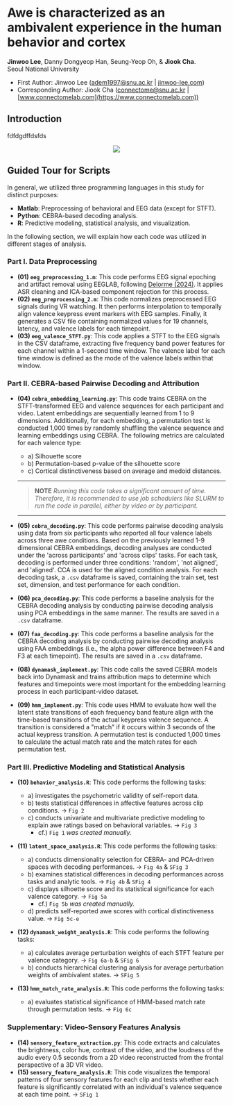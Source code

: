 # Awe is characterized as an ambivalent experience in the human behavior and cortex  
**Jinwoo Lee**, Danny Dongyeop Han, Seung-Yeop Oh, & **Jiook Cha**.   
Seoul National University   
- First Author: Jinwoo Lee (adem1997@snu.ac.kr | [jinwoo-lee.com](https://jinwoo-lee.com))   
- Corresponding Author: Jiook Cha (connectome@snu.ac.kr | [www.connectomelab.com](https://www.connectomelab.com))

## Introduction    
fdfdgdffdsfds   


<p align="center"><img src="![AweVR_video_abstract](https://github.com/user-attachments/assets/c122bc4e-7af7-497e-ab87-9682a529ebab)"></p>


## Guided Tour for Scripts   
In general, we utilized three programming languages in this study for distinct purposes:
- **Matlab**: Preprocessing of behavioral and EEG data (except for STFT). 
- **Python**: CEBRA-based decoding analysis.
- **R**: Predictive modeling, statistical analysis, and visualization.   
   
In the following section, we will explain how each code was utilized in different stages of analysis.   
### Part I. Data Preprocessing ###
- **(01) `eeg_preprocessing_1.m`**: This code performs EEG signal epoching and artifact removal using EEGLAB, following [Delorme (2024)](https://www.nature.com/articles/s41598-023-27528-0). It applies ASR cleaning and ICA-based component rejection for this process.
- **(02) `eeg_preprocessing_2.m`**: This code normalizes preprocessed EEG signals during VR watching. It then performs interpolation to temporally align valence keypress event markers with EEG samples. Finally, it generates a CSV file containing normalized values for 19 channels, latency, and valence labels for each timepoint.
- **(03) `eeg_valence_STFT.py`**: This code applies a STFT to the EEG signals in the CSV dataframe, extracting five frequency band power features for each channel within a 1-second time window. The valence label for each time window is defined as the mode of the valence labels within that window.

### Part II. CEBRA-based Pairwise Decoding and Attribution ###
- **(04) `cebra_embedding_learning.py`**: This code trains CEBRA on the STFT-transformed EEG and valence sequences for each participant and video. Latent embeddings are sequentially learned from 1 to 9 dimensions. Additionally, for each embedding, a permutation test is conducted 1,000 times by randomly shuffling the valence sequence and learning embeddings using CEBRA. The following metrics are calculated for each valence type:   

  - a) Silhouette score         
  - b) Permutation-based p-value of the silhouette score         
  - c) Cortical distinctiveness based on average and medoid distances.         
  ---
  > **NOTE** *Running this code takes a significant amount of time. Therefore, it is recommended to use job schedulers like SLURM to run the code in parallel, either by video or by participant.*
  ---   

- **(05) `cebra_decoding.py`**: This code performs pairwise decoding analysis using data from six participants who reported all four valence labels across three awe conditions. Based on the previously learned 1-9 dimensional CEBRA embeddings, decoding analyses are conducted under the 'across participants' and 'across clips' tasks. For each task, decoding is performed under three conditions: 'random', 'not aligned', and 'aligned'. CCA is used for the aligned condition analysis. For each decoding task, a `.csv` dataframe is saved, containing the train set, test set, dimension, and test performance for each condition.
- **(06) `pca_decoding.py`**: This code performs a baseline analysis for the CEBRA decoding analysis by conducting pairwise decoding analysis using PCA embeddings in the same manner. The results are saved in a `.csv` dataframe.   
- **(07) `faa_decoding.py`**: This code performs a baseline analysis for the CEBRA decoding analysis by conducting pairwise decoding analysis using FAA embeddings (i.e., the alpha power difference between F4 and F3 at each timepoint). The results are saved in a `.csv` dataframe.
- **(08) `dynamask_implement.py`**: This code calls the saved CEBRA models back into Dynamask and trains attribution maps to determine which features and timepoints were most important for the embedding learning process in each participant-video dataset.
- **(09) `hmm_implement.py`**: This code uses HMM to evaluate how well the latent state transitions of each frequency band feature align with the time-based transitions of the actual keypress valence sequence. A transition is considered a "match" if it occurs within 3 seconds of the actual keypress transition. A permutation test is conducted 1,000 times to calculate the actual match rate and the match rates for each permutation test.

### Part III. Predictive Modeling and Statistical Analysis ###
- **(10) `behavior_analysis.R`**: This code performs the following tasks:
       
   - a) investigates the psychometric validity of self-report data.     
   - b) tests statistical differences in affective features across clip conditions. &rarr; `Fig 2`
   - c) conducts univariate and multivariate predictive modeling to explain awe ratings based on behavioral variables. &rarr; `Fig 3`     
      - cf.) `Fig 1` *was created manually.*     

- **(11) `latent_space_analysis.R`**: This code performs the following tasks:

   - a) conducts dimensionality selection for CEBRA- and PCA-driven spaces with decoding performances. &rarr; `Fig 4a` & `SFig 3`
   - b) examines statistical differences in decoding performances across tasks and analytic tools. &rarr; `Fig 4b`  & `SFig 4`
   - c) displays silhoette score and its statistical significance for each valence category. &rarr; `Fig 5a`
        - cf.) `Fig 5b` *was created manually.*    
   - d) predicts self-reported awe scores with cortical distinctiveness value. &rarr; `Fig 5c-e`
 
- **(12) `dynamask_weight_analysis.R`**: This code performs the following tasks:

   - a) calculates average perturbation weights of each STFT feature per valence category. &rarr; `Fig 6a-b` & `SFig 6`
   - b) conducts hierarchical clustering analysis for average perturbation weights of ambivalent states. &rarr; `SFig 5`
 
- **(13) `hmm_match_rate_analysis.R`**: This code performs the following tasks:

   - a) evaluates statistical significance of HMM-based match rate through permutation tests. &rarr; `Fig 6c`
 
### Supplementary: Video-Sensory Features Analysis ###
- **(14) `sensory_feature_extraction.py`**: This code extracts and calculates the brightness, color hue, contrast of the video, and the loudness of the audio every 0.5 seconds from a 2D video reconstructed from the frontal perspective of a 3D VR video.
- **(15) `sensory_feature_analysis.R`**: This code visualizes the temporal patterns of four sensory features for each clip and tests whether each feature is significantly correlated with an individual's valence sequence at each time point. &rarr; `SFig 1`

